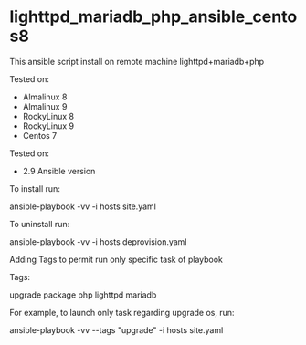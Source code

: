 # lighttpd_mariadb_php_ansible_centos8

This ansible script install on remote machine lighttpd+mariadb+php

Tested on:

- Almalinux 8
- Almalinux 9
- RockyLinux 8
- RockyLinux 9
- Centos 7

Tested on:

- 2.9 Ansible version

To install run:

ansible-playbook -vv -i hosts site.yaml

To uninstall run:

ansible-playbook -vv -i hosts deprovision.yaml

Adding Tags to permit run only specific task of playbook

Tags:

upgrade package php lighttpd mariadb

For example, to launch only task regarding upgrade os, run:

ansible-playbook -vv --tags "upgrade" -i hosts site.yaml
